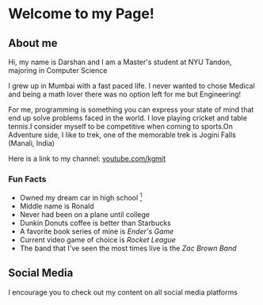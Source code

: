 <html>
	<body>
	  <h1>Welcome to my Page!</h1>
	  <h2>About me</h2>
	  <p>Hi, my name is Darshan and I am a Master's student at NYU Tandon, majoring in Computer Science</p>
	  <p>I grew up in Mumbai with a fast paced life. I never wanted to chose Medical and being a math lover there was no option left for me but Engineering!</p>
	  <p>For me, programming is something you can express your state of mind that end up solve problems faced in the world. I love playing cricket and table tennis.I consider myself to be competitive when coming to sports.On Adventure side, I like to trek, one of the memorable trek is Jogini Falls (Manali, India)</p>
	  <p>Here is a link to my channel: <a href="https://www.youtube.com/kgmit">youtube.com/kgmit</a></p>
	  <h3>Fun Facts</h3>
	  <ul class="fun-facts">
	    <li>Owned my dream car in high school <a href="#footer"><sup>1</sup></a></li>
	    <li>Middle name is Ronald</li>
	    <li>Never had been on a plane until college</li>
	    <li>Dunkin Donuts coffee is better than Starbucks</li>
	    <li>A favorite book series of mine is <i>Ender's Game</i></li>
	    <li>Current video game of choice is <i>Rocket League</i></li>
	    <li>The band that I've seen the most times live is the <i>Zac Brown Band</i></li>
	  </ul>
	  <h2>Social Media</h2>
	  I encourage you to check out my content on all social media platforms
	  <br/>
	</body>
</html>
